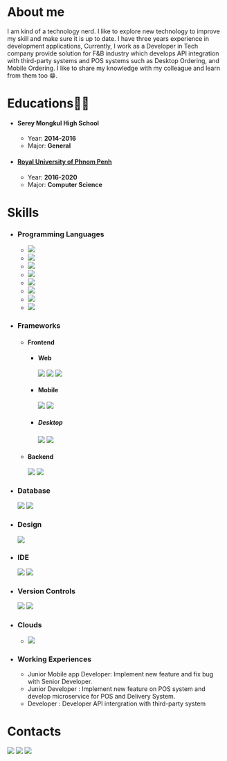 # About me
I am kind of a technology nerd. I like to explore new technology to improve my skill and make sure it is up to date. I have three years experience in development applications, Currently, I work as a Developer in Tech company provide solution for F&B industry which develops API integration with third-party systems and POS systems such as Desktop Ordering, and Mobile Ordering. I like to share my knowledge with my colleague and learn from them too 😁.

# Educations👨‍🎓

- #### Serey Mongkul High School

  - Year: <b>2014-2016</b>
  - Major: <b>General</b>
- #### [Royal University of Phnom Penh](http://www.rupp.edu.kh)

  - Year: <b>2016-2020</b>
  - Major: <b>Computer Science</b>

# Skills

- ### Programming Languages
  - <img src='https://img.shields.io/badge/JavaScript-F7DF1E?style=flat&logo=javascript&logoColor=black'/>
  - <img src='https://img.shields.io/badge/Dart-0175C2?style=flat&logo=dart&logoColor=white'/>
  - <img src='https://img.shields.io/badge/Kotlin-0095D5?&style=flat&logo=kotlin&logoColor=white'/>
  - <img src='https://img.shields.io/badge/Java-ED8B00?style=flat&logo=java&logoColor=white'/>
  - <img src='https://img.shields.io/badge/C%23-239120?style=flat&logo=c-sharp&logoColor=white'/>
  - <img src='https://img.shields.io/badge/CSS3-1572B6?style=flat&logo=css3&logoColor=white'/>
  - <img src='https://img.shields.io/badge/HTML-239120?style=flat&logo=html5&logoColor=white'/>
  - <img src='https://img.shields.io/badge/TypeScript-007ACC?style=flat&logo=typescript&logoColor=white'/>

- ### Frameworks
  - #### Frontend
    - #### Web
       <img src='https://img.shields.io/badge/Angular-DD0031?style=flat&logo=angular&logoColor=white'/>
       <img src='https://img.shields.io/badge/-ReactJs-61DAFB?logo=react&logoColor=white&style=flat'/>
       <img src='https://img.shields.io/badge/Tailwind_CSS-38B2AC?style=flat&logo=tailwind-css&logoColor=white'/>
    - #### Mobile
       <img src='https://img.shields.io/badge/Flutter-02569B?style=flat&logo=flutter&logoColor=white'/>
       <img src='https://img.shields.io/static/v1?label=Composer&message=Kotlin#&color=white&style=flat'/>
    - ##### Desktop
       <img src='https://img.shields.io/static/v1?label=WPF&message=XAML&color=white&style=flat'/>
       <img src='https://img.shields.io/static/v1?label=Window Form&message=CShap#&color=white&style=flat'/>
  - #### Backend
     <img src='https://img.shields.io/badge/.NET-5C2D91?style=flat&logo=.net&logoColor=white'/>
     <img src='https://img.shields.io/badge/Express.js-404D59?style=flat'/>
- ### Database
   <img src='https://img.shields.io/badge/MongoDB-4EA94B?style=flat&logo=mongodb&logoColor=white'/>
   <img src='https://img.shields.io/badge/Microsoft%20SQL%20Server-CC2927?style=flat'/>
- ### Design
   <img src='https://img.shields.io/badge/Adobe%20XD-470137?style=flat&logo=Adobe%20XD&logoColor=#FF61F6'/>
  
- ### IDE
   <img src='https://img.shields.io/badge/Visual_Studio_Code-0078D4?style=flat&logo=visual%20studio%20code&logoColor=whit'/>
   <img src='https://img.shields.io/badge/Visual_Studio-5C2D91?style=flat&logo=visual%20studio&logoColor=white'/>
- ### Version Controls
   <img src='https://img.shields.io/badge/GIT-E44C30?style=flat&logo=git&logoColor=white'/>
   <img src='https://img.shields.io/badge/Azure_DevOps-0078D7?style=flat&logo=azure-devops&logoColor=white'/>
- ### Clouds
  - <img src='https://img.shields.io/badge/Microsoft_Azure-0089D6?style=flat&logo=microsoft-azure&logoColor=white'/>

- ### Working Experiences
  - Junior Mobile app Developer: Implement new feature and fix bug with Senior Developer.
  - Junior Developer : Implement new feature on POS system and develop microservice for POS and Delivery System.
  - Developer : Developer API intergration with third-party system
# Contacts
  
  [<img src='https://img.shields.io/badge/Telegram-2CA5E0?style=flat&logo=telegram&logoColor=white'/>](https://t.me/saosophanna)
  [<img src='https://img.shields.io/badge/linkedin-%230077B5.svg?style=flat&logo=linkedin&logoColor=white'/>](https://www.linkedin.com/in/sophanna-sao-915949203)
  [<img src='https://img.shields.io/badge/Facebook-%231877F2.svg?style=flat&logo=Facebook&logoColor=white'/>](https://www.facebook.com/sao.sophannaa)
  
  


